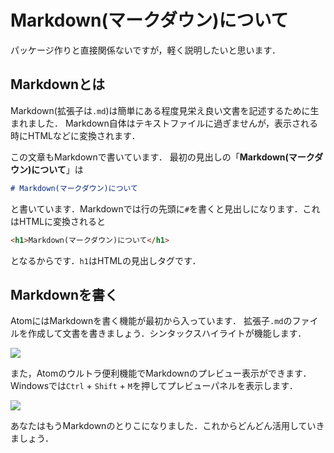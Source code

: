 # Markdown(マークダウン)について

パッケージ作りと直接関係ないですが，軽く説明したいと思います．

## Markdownとは

Markdown(拡張子は`.md`)は簡単にある程度見栄え良い文書を記述するために生まれました．
Markdown自体はテキストファイルに過ぎませんが，表示される時にHTMLなどに変換されます．


この文章もMarkdownで書いています．
最初の見出しの「**Markdown(マークダウン)について**」は

```markdown
# Markdown(マークダウン)について
```

と書いています．Markdownでは行の先頭に`#`を書くと見出しになります．これはHTMLに変換されると

```html
<h1>Markdown(マークダウン)について</h1>
```

となるからです．`h1`はHTMLの見出しタグです．


## Markdownを書く
AtomにはMarkdownを書く機能が最初から入っています．
拡張子`.md`のファイルを作成して文書を書きましょう．シンタックスハイライトが機能します．

![](https://github.com/MaxfieldWalker/neumann/wiki/img/about-markdown/markdown.jpg)

また，Atomのウルトラ便利機能でMarkdownのプレビュー表示ができます．Windowsでは`Ctrl` + `Shift` + `M`を押してプレビューパネルを表示します．

![](https://github.com/MaxfieldWalker/neumann/wiki/img/about-markdown/markdown-preview.jpg)

あなたはもうMarkdownのとりこになりました．これからどんどん活用していきましょう．
